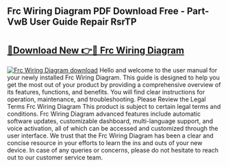 ## Frc Wiring Diagram PDF Download Free - Part-VwB User Guide Repair RsrTP

# <h2><a href="http://dfsrm4b.blite.top/?on=Frc+Wiring+Diagram">🔗Download New 👉🔴 Frc Wiring Diagram</a></h2>

[![Frc Wiring Diagram download](https://i.imgur.com/lujVjoI.png)](http://dfsrm4b.blite.top/?on=Frc+Wiring+Diagram)
Hello and welcome to the user manual for your newly installed Frc Wiring Diagram. This guide is designed to help you get the most out of your product by providing a comprehensive overview of its features, functions, and benefits. You will find clear instructions for operation, maintenance, and troubleshooting. Please Review the Legal Terms Frc Wiring Diagram This product is subject to certain legal terms and conditions. Frc Wiring Diagram advanced features include automatic software updates, customizable dashboard, multi-language support, and voice activation, all of which can be accessed and customized through the user interface. We trust that the Frc Wiring Diagram has been a clear and concise resource in your efforts to learn the ins and outs of your new device. In case of any queries or concerns, please do not hesitate to reach out to our customer service team.
